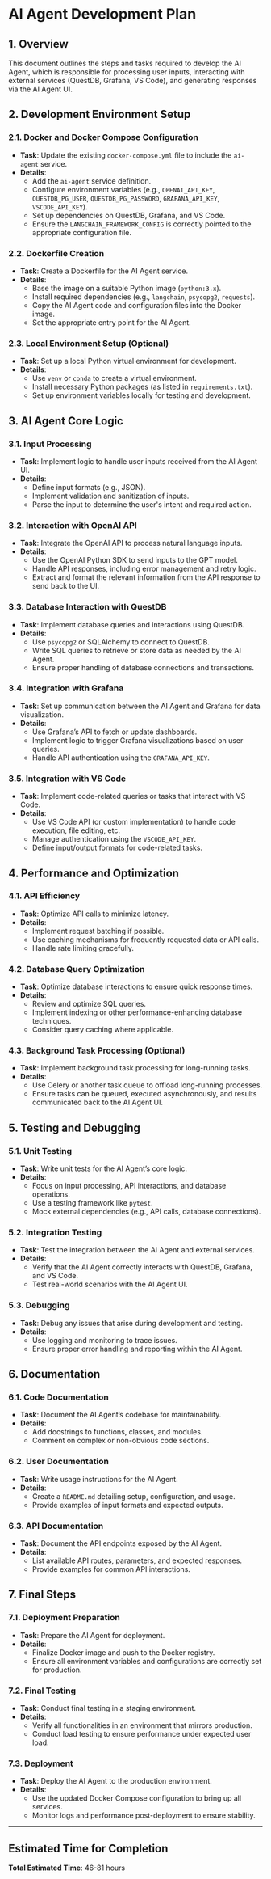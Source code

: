 # AI Agent Development Plan

## 1. Overview
This document outlines the steps and tasks required to develop the AI Agent, which is responsible for processing user inputs, interacting with external services (QuestDB, Grafana, VS Code), and generating responses via the AI Agent UI.

## 2. Development Environment Setup

### 2.1. Docker and Docker Compose Configuration
- **Task**: Update the existing `docker-compose.yml` file to include the `ai-agent` service.
- **Details**:
  - Add the `ai-agent` service definition.
  - Configure environment variables (e.g., `OPENAI_API_KEY`, `QUESTDB_PG_USER`, `QUESTDB_PG_PASSWORD`, `GRAFANA_API_KEY`, `VSCODE_API_KEY`).
  - Set up dependencies on QuestDB, Grafana, and VS Code.
  - Ensure the `LANGCHAIN_FRAMEWORK_CONFIG` is correctly pointed to the appropriate configuration file.

### 2.2. Dockerfile Creation
- **Task**: Create a Dockerfile for the AI Agent service.
- **Details**:
  - Base the image on a suitable Python image (`python:3.x`).
  - Install required dependencies (e.g., `langchain`, `psycopg2`, `requests`).
  - Copy the AI Agent code and configuration files into the Docker image.
  - Set the appropriate entry point for the AI Agent.

### 2.3. Local Environment Setup (Optional)
- **Task**: Set up a local Python virtual environment for development.
- **Details**:
  - Use `venv` or `conda` to create a virtual environment.
  - Install necessary Python packages (as listed in `requirements.txt`).
  - Set up environment variables locally for testing and development.

## 3. AI Agent Core Logic

### 3.1. Input Processing
- **Task**: Implement logic to handle user inputs received from the AI Agent UI.
- **Details**:
  - Define input formats (e.g., JSON).
  - Implement validation and sanitization of inputs.
  - Parse the input to determine the user's intent and required action.

### 3.2. Interaction with OpenAI API
- **Task**: Integrate the OpenAI API to process natural language inputs.
- **Details**:
  - Use the OpenAI Python SDK to send inputs to the GPT model.
  - Handle API responses, including error management and retry logic.
  - Extract and format the relevant information from the API response to send back to the UI.

### 3.3. Database Interaction with QuestDB
- **Task**: Implement database queries and interactions using QuestDB.
- **Details**:
  - Use `psycopg2` or SQLAlchemy to connect to QuestDB.
  - Write SQL queries to retrieve or store data as needed by the AI Agent.
  - Ensure proper handling of database connections and transactions.

### 3.4. Integration with Grafana
- **Task**: Set up communication between the AI Agent and Grafana for data visualization.
- **Details**:
  - Use Grafana’s API to fetch or update dashboards.
  - Implement logic to trigger Grafana visualizations based on user queries.
  - Handle API authentication using the `GRAFANA_API_KEY`.

### 3.5. Integration with VS Code
- **Task**: Implement code-related queries or tasks that interact with VS Code.
- **Details**:
  - Use VS Code API (or custom implementation) to handle code execution, file editing, etc.
  - Manage authentication using the `VSCODE_API_KEY`.
  - Define input/output formats for code-related tasks.

## 4. Performance and Optimization

### 4.1. API Efficiency
- **Task**: Optimize API calls to minimize latency.
- **Details**:
  - Implement request batching if possible.
  - Use caching mechanisms for frequently requested data or API calls.
  - Handle rate limiting gracefully.

### 4.2. Database Query Optimization
- **Task**: Optimize database interactions to ensure quick response times.
- **Details**:
  - Review and optimize SQL queries.
  - Implement indexing or other performance-enhancing database techniques.
  - Consider query caching where applicable.

### 4.3. Background Task Processing (Optional)
- **Task**: Implement background task processing for long-running tasks.
- **Details**:
  - Use Celery or another task queue to offload long-running processes.
  - Ensure tasks can be queued, executed asynchronously, and results communicated back to the AI Agent UI.

## 5. Testing and Debugging

### 5.1. Unit Testing
- **Task**: Write unit tests for the AI Agent’s core logic.
- **Details**:
  - Focus on input processing, API interactions, and database operations.
  - Use a testing framework like `pytest`.
  - Mock external dependencies (e.g., API calls, database connections).

### 5.2. Integration Testing
- **Task**: Test the integration between the AI Agent and external services.
- **Details**:
  - Verify that the AI Agent correctly interacts with QuestDB, Grafana, and VS Code.
  - Test real-world scenarios with the AI Agent UI.

### 5.3. Debugging
- **Task**: Debug any issues that arise during development and testing.
- **Details**:
  - Use logging and monitoring to trace issues.
  - Ensure proper error handling and reporting within the AI Agent.

## 6. Documentation

### 6.1. Code Documentation
- **Task**: Document the AI Agent’s codebase for maintainability.
- **Details**:
  - Add docstrings to functions, classes, and modules.
  - Comment on complex or non-obvious code sections.

### 6.2. User Documentation
- **Task**: Write usage instructions for the AI Agent.
- **Details**:
  - Create a `README.md` detailing setup, configuration, and usage.
  - Provide examples of input formats and expected outputs.

### 6.3. API Documentation
- **Task**: Document the API endpoints exposed by the AI Agent.
- **Details**:
  - List available API routes, parameters, and expected responses.
  - Provide examples for common API interactions.

## 7. Final Steps

### 7.1. Deployment Preparation
- **Task**: Prepare the AI Agent for deployment.
- **Details**:
  - Finalize Docker image and push to the Docker registry.
  - Ensure all environment variables and configurations are correctly set for production.

### 7.2. Final Testing
- **Task**: Conduct final testing in a staging environment.
- **Details**:
  - Verify all functionalities in an environment that mirrors production.
  - Conduct load testing to ensure performance under expected user load.

### 7.3. Deployment
- **Task**: Deploy the AI Agent to the production environment.
- **Details**:
  - Use the updated Docker Compose configuration to bring up all services.
  - Monitor logs and performance post-deployment to ensure stability.

---

## Estimated Time for Completion
**Total Estimated Time**: 46-81 hours
